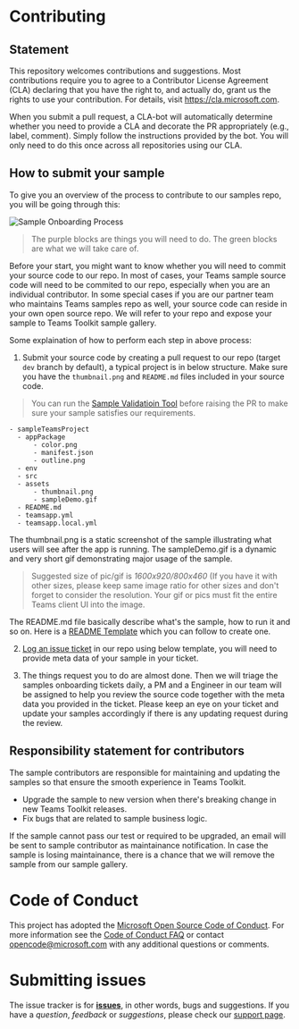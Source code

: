 # Contributing

## Statement
This repository welcomes contributions and suggestions. Most contributions require you to
agree to a Contributor License Agreement (CLA) declaring that you have the right to,
and actually do, grant us the rights to use your contribution. For details, visit
https://cla.microsoft.com.

When you submit a pull request, a CLA-bot will automatically determine whether you need
to provide a CLA and decorate the PR appropriately (e.g., label, comment). Simply follow the
instructions provided by the bot. You will only need to do this once across all repositories using our CLA.

## How to submit your sample
To give you an overview of the process to contribute to our samples repo, you will be going through this:

![Sample Onboarding Process](../assets/contributing_process.png)

> The purple blocks are things you will need to do.
> The green blocks are what we will take care of.

Before your start, you might want to know whether you will need to commit your source code to our repo. In most of cases, your Teams sample source code will need to be commited to our repo, especially when you are an individual contributor. In some special cases if you are our partner team who maintains Teams samples repo as well, your source code can reside in your own open source repo. We will refer to your repo and expose your sample to Teams Toolkit sample gallery.

Some explaination of how to perform each step in above process:
1. Submit your source code by creating a pull request to our repo (target `dev` branch by default), a typical project is in below structure. Make sure you have the `thumbnail.png` and `README.md` files included in your source code. 

> You can run the [Sample Validatioin Tool](https://github.com/OfficeDev/TeamsFx-Samples/tree/dev/validation-tool) before raising the PR to make sure your sample satisfies our requirements.

```
- sampleTeamsProject
  - appPackage 
      - color.png
      - manifest.json
      - outline.png 
  - env 
  - src 
  - assets
      - thumbnail.png
      - sampleDemo.gif
  - README.md
  - teamsapp.yml 
  - teamsapp.local.yml
```
The thumbnail.png is a static screenshot of the sample illustrating what users will see after the app is running. The sampleDemo.gif is a dynamic and very short gif demonstrating major usage of the sample.
> Suggested size of pic/gif is *1600x920/800x460* (If you have it with other sizes, please keep same image ratio for other sizes and don't forget to consider the resolution. Your gif or pics must fit the entire Teams client UI into the image.

The README.md file basically describe what's the sample, how to run it and so on. Here is a [README Template](https://github.com/OfficeDev/TeamsFx-Samples/blob/zhany-readme-template/README_template.md) which you can follow to create one.

2. [Log an issue ticket](https://github.com/OfficeDev/TeamsFx-Samples/issues/new?assignees=summzhan&labels=&projects=&template=new-sample-onboard-request.md&title=%5BSample+Onboard+Request%5D+Your+sample+name) in our repo using below template, you will need to provide meta data of your sample in your ticket.

3. The things request you to do are almost done. Then we will triage the samples onboarding tickets daily, a PM and a Engineer in our team will be assigned to help you review the source code together with the meta data you provided in the ticket. Please keep an eye on your ticket and update your samples accordingly if there is any updating request during the review.

## Responsibility statement for contributors

 The sample contributors are responsible for maintaining and updating the samples so that ensure the smooth experience in Teams Toolkit. 

- Upgrade the sample to new version when there's breaking change in new Teams Toolkit releases.
- Fix bugs that are related to sample business logic.

If the sample cannot pass our test or required to be upgraded, an email will be sent to sample contributor as maintainance notification. In case the sample is losing maintainance, there is a chance that we will remove the sample from our sample gallery.
   
# Code of Conduct

This project has adopted the [Microsoft Open Source Code of Conduct](https://opensource.microsoft.com/codeofconduct/).
For more information see the [Code of Conduct FAQ](https://opensource.microsoft.com/codeofconduct/faq/)
or contact [opencode@microsoft.com](mailto:opencode@microsoft.com) with any additional questions or comments.

# Submitting issues

The issue tracker is for **[issues](https://github.com/OfficeDev/TeamsFx-Samples/issues)**, in other words, bugs and suggestions.
If you have a *question*, *feedback* or *suggestions*, please check our [support page](https://docs.microsoft.com/microsoftteams/platform/feedback).
